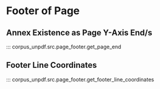 # Footer of Page

## Annex Existence as Page Y-Axis End/s

::: corpus_unpdf.src.page_footer.get_page_end

## Footer Line Coordinates

::: corpus_unpdf.src.page_footer.get_footer_line_coordinates
